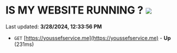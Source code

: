 # IS MY WEBSITE RUNNING ? [![](https://img.shields.io/static/v1?label=Sponsor&message=%E2%9D%A4&logo=GitHub&color=%23fe8e86)](https://github.com/sponsors/<username>)

Last updated: **3/28/2024, 12:33:56 PM**

- `GET` [https://youssefservice.me](https://youssefservice.me) - **Up** (231ms)
